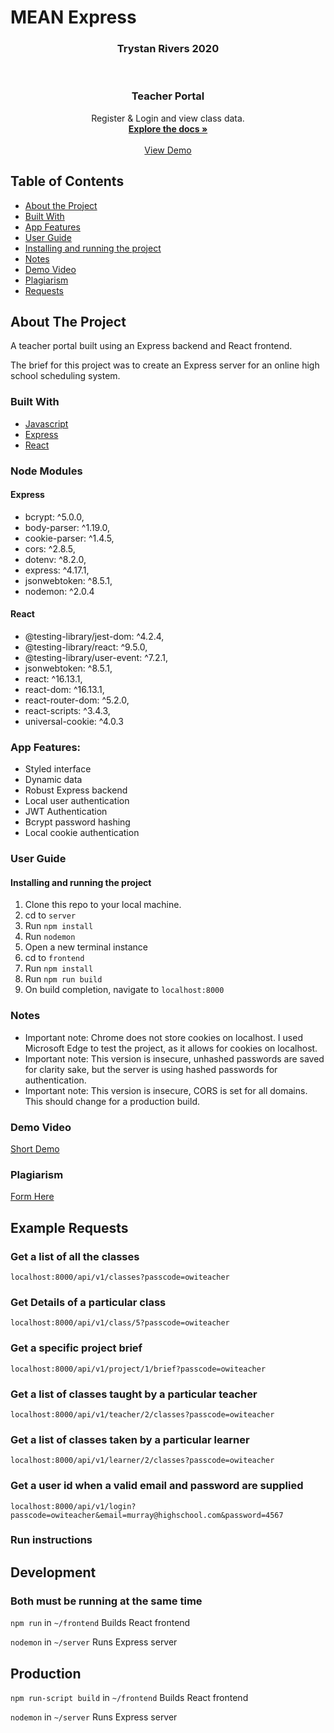 # MEAN Express

<h3 align="center">Trystan Rivers 2020</h3>
<br />
<p align="center">

<h3 align="center">Teacher Portal</h3>

<p align="center">
	Register &amp; Login and view class data.
	<br />
	<a href="#about-the-project"><strong>Explore the docs »</strong></a>
	<br />
	<br />
	<a href="https://youtu.be/_Ar2QRVhH34">View Demo</a>
</p>
</p>

## Table of Contents

* [About the Project](#about-the-project)
* [Built With](#built-with)
* [App Features](#app-features)
* [User Guide](#user-guide)
* [Installing and running the project](#installing-and-running-the-project)
* [Notes](#notes)
* [Demo Video](#demo-video)
* [Plagiarism](#plagiarism)
* [Requests](#example-requests)

## About The Project

A teacher portal built using an Express backend and React frontend. 

The brief for this project was to create an Express server for an online high school scheduling system.


### Built With

* [Javascript](https://developer.mozilla.org/en-US/docs/Web/JavaScript)
* [Express](https://expressjs.com/)
* [React](https://reactjs.org/)

### Node Modules

#### Express
* bcrypt: ^5.0.0,
* body-parser: ^1.19.0,
* cookie-parser: ^1.4.5,
* cors: ^2.8.5,
* dotenv: ^8.2.0,
* express: ^4.17.1,
* jsonwebtoken: ^8.5.1,
* nodemon: ^2.0.4

#### React
* @testing-library/jest-dom: ^4.2.4,
* @testing-library/react: ^9.5.0,
* @testing-library/user-event: ^7.2.1,
* jsonwebtoken: ^8.5.1,
* react: ^16.13.1,
* react-dom: ^16.13.1,
* react-router-dom: ^5.2.0,
* react-scripts: ^3.4.3,
* universal-cookie: ^4.0.3


### App Features:
* Styled interface
* Dynamic data
* Robust Express backend
* Local user authentication
* JWT Authentication
* Bcrypt password hashing
* Local cookie authentication

### User Guide
#### Installing and running the project

1. Clone this repo to your local machine.
1. cd to `server`
1. Run `npm install`
1. Run `nodemon`
1. Open a new terminal instance
1. cd to `frontend`
1. Run `npm install`
1. Run `npm run build`
1. On build completion, navigate to `localhost:8000`

### Notes

* Important note: Chrome does not store cookies on localhost. I used Microsoft Edge to test the project, as it allows for cookies on localhost.
* Important note: This version is insecure, unhashed passwords are saved for clarity sake, but the server is using hashed passwords for authentication.
* Important note: This version is insecure, CORS is set for all domains. This should change for a production build.

### Demo Video

[Short Demo](https://youtu.be/_Ar2QRVhH34)


### Plagiarism

[Form Here](https://github.com/Trystanr/MEAN-Express/blob/master/Plagiarism.pdf)


## Example Requests

### Get a list of all the classes
`localhost:8000/api/v1/classes?passcode=owiteacher`


### Get Details of a particular class
`localhost:8000/api/v1/class/5?passcode=owiteacher`


### Get a specific project brief
`localhost:8000/api/v1/project/1/brief?passcode=owiteacher`


### Get a list of classes taught by a particular teacher
`localhost:8000/api/v1/teacher/2/classes?passcode=owiteacher`


### Get a list of classes taken by a particular learner
`localhost:8000/api/v1/learner/2/classes?passcode=owiteacher`


### Get a user id when a valid email and password are supplied
`localhost:8000/api/v1/login?passcode=owiteacher&email=murray@highschool.com&password=4567`


### Run instructions

## Development
### Both must be running at the same time
`npm run` in `~/frontend`
Builds React frontend

`nodemon` in `~/server`
Runs Express server

## Production
`npm run-script build` in `~/frontend`
Builds React frontend

`nodemon` in `~/server`
Runs Express server
